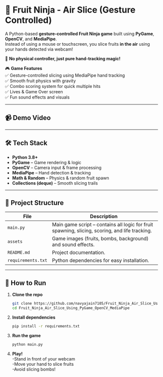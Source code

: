 # 🍉 Fruit Ninja - Air Slice (Gesture Controlled)

A Python-based **gesture-controlled Fruit Ninja game** built using **PyGame**, **OpenCV**, and **MediaPipe**.  
Instead of using a mouse or touchscreen, you slice fruits **in the air** using your hands detected via webcam!  

🎯 **No physical controller, just pure hand-tracking magic!**  

🎮 **Game Features**<br>
✅ Gesture-controlled slicing using MediaPipe hand tracking<br>
✅ Smooth fruit physics with gravity<br>
✅ Combo scoring system for quick multiple hits<br>
✅ Lives & Game Over screen<br>
✅ Fun sound effects and visuals<br>

---

## 📹 Demo Video

---

## 🛠 Tech Stack
- **Python 3.8+**
- **PyGame** – Game rendering & logic  
- **OpenCV** – Camera input & frame processing  
- **MediaPipe** – Hand detection & tracking  
- **Math & Random** – Physics & random fruit spawn  
- **Collections (deque)** – Smooth slicing trails

---

## 📂 Project Structure
| File | Description |
|------|-------------|
| `main.py` | Main game script – contains all logic for fruit spawning, slicing, scoring, and life tracking. |
| `assets` | Game images (fruits, bombs, background) and sound effects. |
| `README.md` | Project documentation. |
| `requirements.txt` | Python dependencies for easy installation. |

---

## 🚀 How to Run
1. **Clone the repo**
   ```bash
   git clone https://github.com/navyajain7105/Fruit_Ninja_Air_Slice_Using_PyGame_OpenCV_MediaPipe.git
   cd Fruit_Ninja_Air_Slice_Using_PyGame_OpenCV_MediaPipe

2. **Install dependencies**
    ```bash
    pip install -r requirements.txt

3. **Run the game**
   ```bash
   python main.py

4. **Play!**<br>
    -Stand in front of your webcam<br>
    -Move your hand to slice fruits<br>
    -Avoid slicing bombs!<br>
